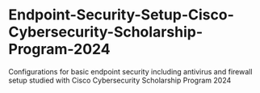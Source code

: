 # Endpoint-Security-Setup-Cisco-Cybersecurity-Scholarship-Program-2024
Configurations for basic endpoint security including antivirus and firewall setup studied with Cisco Cybersecurity Scholarship Program 2024
